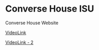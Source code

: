# Converse House ISU
Converse House Website

[VideoLink](https://meet.google.com/hts-byot-kkb)

[VideoLink - 2](https://meet.google.com/xfz-ccbf-bst)
